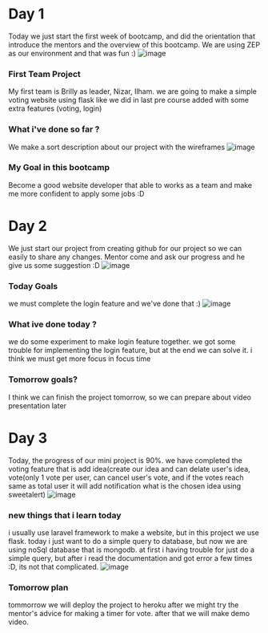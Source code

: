 # Day 1
Today we just start the first week of bootcamp, and did the orientation that introduce the mentors and the overview of this bootcamp.
We are using ZEP as our environment and that was fun :)
![image](https://user-images.githubusercontent.com/85722211/196229384-95f4528b-98a5-444a-819a-31e19b615f70.png)

### First Team Project
My first team is Brilly as leader, Nizar, Ilham. we are going to make a simple voting website using flask like we did in last pre course added with some extra features (voting, login)

### What i've done so far ?
We make a sort description about our project with the wireframes
![image](https://user-images.githubusercontent.com/85722211/196231426-ba6478f2-4a9c-470c-896b-ebcf324aecb8.png)

### My Goal in this bootcamp
Become a good website developer that able to works as a team and make me more confident to apply some jobs :D 

# Day 2
We just start our project from creating github for our project so we can easily to share any changes.
Mentor come and ask our progress and he give us some suggestion :D 
![image](https://user-images.githubusercontent.com/85722211/196497880-78d09851-3d73-41be-933f-4edea9ba6e9a.png)


### Today Goals
we must complete the login feature and we've done that :)
![image](https://user-images.githubusercontent.com/85722211/196498601-f4c605f6-cabe-4660-8588-58cfda6b0875.png)


### What ive done today ?
we do some experiment to make login feature together.
we got some trouble for implementing the login feature, but at the end we can solve it.
i think we must get more focus in focus time 

### Tomorrow goals?
I think we can finish the project tomorrow, so we can prepare about video presentation later

# Day 3
Today, the progress of our mini project is 90%. we have completed the voting feature that is add idea(create our idea and can delate user's idea, vote(only 1 vote per user, can cancel user's vote, and if the votes reach same as total user it will add notification what is the chosen idea using sweetalert)
![image](https://user-images.githubusercontent.com/85722211/196883195-b8d4e9aa-dcb7-4542-9f6a-3bf5c9e83ac8.png)

### new things that i learn today
i usually use laravel framework to make a website, but in this project we use flask. today i just want to do a simple query to database, but now we are using noSql database that is mongodb. at first i having trouble for just do a simple query, but after i read the documentation and got error a few times :D, its not that complicated.
![image](https://user-images.githubusercontent.com/85722211/196884630-1b013691-a3c8-44fa-982b-72f9b1224dd4.png)

### Tomorrow plan
tommorrow we will deploy the project to heroku after we might try the mentor's advice for making a timer for vote. after that we will make demo video. 

